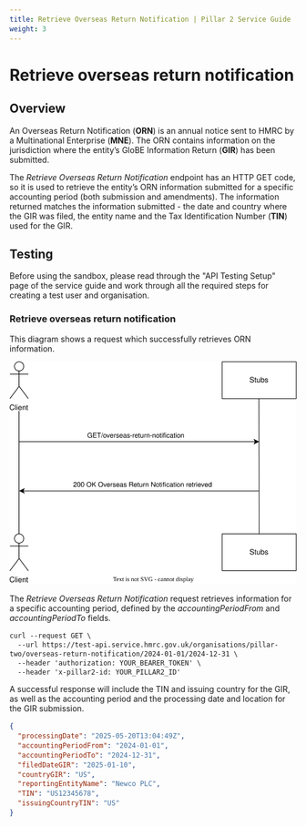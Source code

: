 ```yaml
---
title: Retrieve Overseas Return Notification | Pillar 2 Service Guide
weight: 3
---
```


# Retrieve overseas return notification

## Overview

An Overseas Return Notification (**ORN**) is an annual notice sent to HMRC by a Multinational Enterprise (**MNE**). The ORN contains information on the jurisdiction where the entity’s GloBE Information Return (**GIR**) has been submitted. 

The *Retrieve Overseas Return Notification* endpoint has an HTTP GET code, so it is used to retrieve the entity’s ORN information submitted for a specific accounting period (both submission and amendments). The information returned matches the information submitted - the date and country where the GIR was filed, the entity name and the Tax Identification Number (**TIN**) used for the GIR. 


## Testing

Before using the sandbox, please read through the "API Testing Setup" page of the service guide and work through all the required steps for creating a test user and organisation.


### Retrieve overseas return notification

This diagram shows a request which successfully retrieves ORN information. 
 
<a href="figures/retrieveorn-test-sequence.svg" target="blank"><img src="figures/retrieveorn-test-sequence.svg" alt="Sequence diagram showing REST calls for retrieving an Overseas Return Notification" style="width:520px;"/></a>

The *Retrieve Overseas Return Notification* request retrieves information for a specific accounting period, defined by the *accountingPeriodFrom* and *accountingPeriodTo* fields.

```shell
curl --request GET \
  --url https://test-api.service.hmrc.gov.uk/organisations/pillar-two/overseas-return-notification/2024-01-01/2024-12-31 \
  --header 'authorization: YOUR_BEARER_TOKEN' \
  --header 'x-pillar2-id: YOUR_PILLAR2_ID'
```

A successful response will include the TIN and issuing country for the GIR, as well as the accounting period and the processing date and location for the GIR submission. 

```json
{
  "processingDate": "2025-05-20T13:04:49Z",
  "accountingPeriodFrom": "2024-01-01",
  "accountingPeriodTo": "2024-12-31",
  "filedDateGIR": "2025-01-10",
  "countryGIR": "US",
  "reportingEntityName": "Newco PLC",
  "TIN": "US12345678",
  "issuingCountryTIN": "US"
}
```

